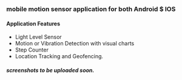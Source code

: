 ### mobile motion sensor application for both Android $ IOS

#### Application Features
* Light Level Sensor
* Motion or Vibration Detection with visual charts
* Step Counter
* Location Tracking and Geofencing.

##### screenshots to be uploaded soon.
